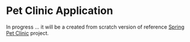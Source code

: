 # Pet Clinic Application
In progress ... it will be a created from scratch version of reference [Spring Pet Clinic](https://github.com/spring-projects/spring-petclinic) project.
